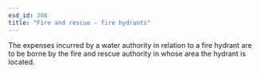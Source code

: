 ```yaml
---
esd_id: 308
title: "Fire and rescue - fire hydrants"
---
```


The expenses incurred by a water authority in relation to a fire hydrant are to be borne by the fire and rescue authority in whose area the hydrant is located.

